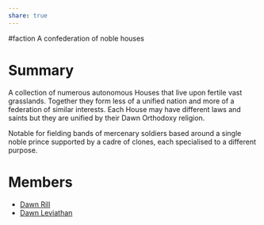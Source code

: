 ```yaml
---
share: true
---
```

#faction
A confederation of noble houses 
# Summary
A collection of numerous autonomous Houses that live upon fertile vast grasslands. Together they form less of a unified nation and more of a federation of similar interests. Each House may have different laws and saints but they are unified by their Dawn Orthodoxy religion.

Notable for fielding bands of mercenary soldiers based around a single noble prince supported by a cadre of clones, each specialised to a different purpose.
# Members
- [Dawn Rill](Dawn%20Rill.md)
- [Dawn Leviathan](Dawn%20Leviathan.md)

